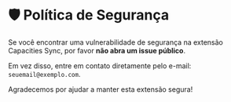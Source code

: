 # 🛡️ Política de Segurança

Se você encontrar uma vulnerabilidade de segurança na extensão Capacities Sync, por favor **não abra um issue público**.

Em vez disso, entre em contato diretamente pelo e-mail: `seuemail@exemplo.com`.

Agradecemos por ajudar a manter esta extensão segura!
